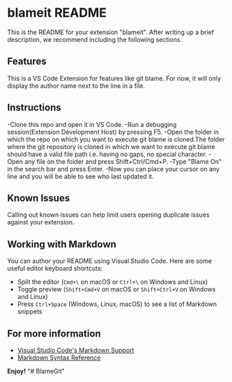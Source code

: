 # blameit README

This is the README for your extension "blameit". After writing up a brief description, we recommend including the following sections.

## Features

This is a VS Code Extension for features like git blame. For  now, it will only display the author name next to the line in a file.

## Instructions
-Clone this repo and open it in VS Code.
-Run a debugging session(Extension Development Host) by pressing F5.
-Open the folder in which the repo on which you want to execute git blame is cloned.The folder where the git repository is cloned in which we want to execute git blame should have a valid file path i.e. having no gaps, no special character.
-Open any file on the folder and press Shift+Ctrl/Cmd+P.
-Type "Blame On" in the search bar and press Enter.
-Now you can place your cursor on any line and you will be able to see who last updated it.

## Known Issues

Calling out known issues can help limit users opening duplicate issues against your extension.

## Working with Markdown

You can author your README using Visual Studio Code.  Here are some useful editor keyboard shortcuts:

* Split the editor (`Cmd+\` on macOS or `Ctrl+\` on Windows and Linux)
* Toggle preview (`Shift+Cmd+V` on macOS or `Shift+Ctrl+V` on Windows and Linux)
* Press `Ctrl+Space` (Windows, Linux, macOS) to see a list of Markdown snippets

## For more information

* [Visual Studio Code's Markdown Support](http://code.visualstudio.com/docs/languages/markdown)
* [Markdown Syntax Reference](https://help.github.com/articles/markdown-basics/)

**Enjoy!**
"# BlameGit" 
